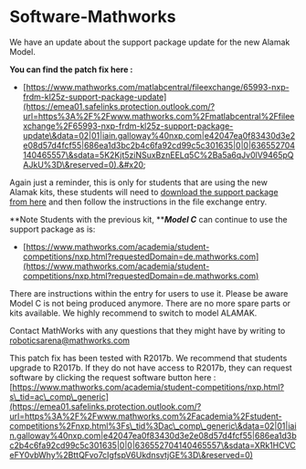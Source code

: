 # Software-Mathworks

We have an update about the support package update for the new Alamak Model.

**You can find the patch fix here :**&#x20;

* [https://www.mathworks.com/matlabcentral/fileexchange/65993-nxp-frdm-kl25z-support-package-update](https://emea01.safelinks.protection.outlook.com/?url=https%3A%2F%2Fwww.mathworks.com%2Fmatlabcentral%2Ffileexchange%2F65993-nxp-frdm-kl25z-support-package-update\&data=02|01|iain.galloway%40nxp.com|e42047ea0f83430d3e2e08d57d4fcf55|686ea1d3bc2b4c6fa92cd99c5c301635|0|0|636552704140465557\&sdata=5K2Kjt5ziNSuxBznEELq5C%2Ba5a6qJv0lV9465pQAJkU%3D\&reserved=0).&#x20;

Again just a reminder, this is only for students that are using the new Alamak kits, these students will need to [download the support package from here](https://emea01.safelinks.protection.outlook.com/?url=https%3A%2F%2Fwww.mathworks.com%2Fhardware-support%2Ffrdm-kl25z.html%3Fs\_tid%3Dac\_comp\_generic\&data=02|01|iain.galloway%40nxp.com|e42047ea0f83430d3e2e08d57d4fcf55|686ea1d3bc2b4c6fa92cd99c5c301635|0|0|636552704140465557\&sdata=CI8m2%2Byxw%2BkUkjQDgEZGegN8eSwL%2FkOC0%2BV%2F4Wvu81c%3D\&reserved=0) and then follow the instructions in the file exchange entry.

**Note Students with the previous kit, **_**Model C**_ can continue to use the support package as is:

* [https://www.mathworks.com/academia/student-competitions/nxp.html?requestedDomain=de.mathworks.com](https://www.mathworks.com/academia/student-competitions/nxp.html?requestedDomain=de.mathworks.com)

There are instructions within the entry for users to use it. Please be aware Model C is not being produced anymore. There are no more spare parts or kits available. We highly recommend to switch to model ALAMAK.

Contact MathWorks with any questions that they might have by writing to [roboticsarena@mathworks.com](mailto:roboticsarena@mathworks.com)

This patch fix has been tested with R2017b. We recommend that students upgrade to R2017b. If they do not have access to R2017b, they can request software by clicking the request software button here : [https://www.mathworks.com/academia/student-competitions/nxp.html?s\_tid=ac\_comp\_generic](https://emea01.safelinks.protection.outlook.com/?url=https%3A%2F%2Fwww.mathworks.com%2Facademia%2Fstudent-competitions%2Fnxp.html%3Fs\_tid%3Dac\_comp\_generic\&data=02|01|iain.galloway%40nxp.com|e42047ea0f83430d3e2e08d57d4fcf55|686ea1d3bc2b4c6fa92cd99c5c301635|0|0|636552704140465557\&sdata=XRk1HCVCeFY0vbWhy%2BttQFvo7cIgfspV6UkdnsvtjGE%3D\&reserved=0)
